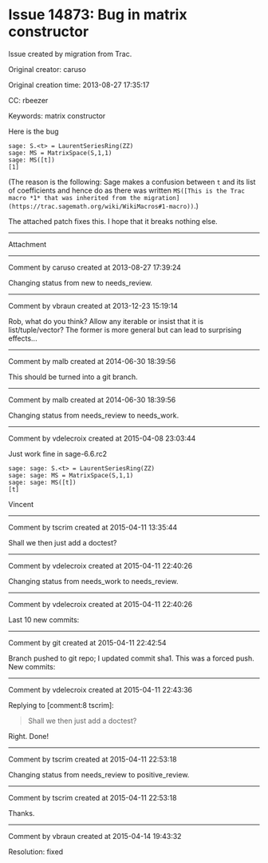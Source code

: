 # Issue 14873: Bug in matrix constructor

Issue created by migration from Trac.

Original creator: caruso

Original creation time: 2013-08-27 17:35:17

CC:  rbeezer

Keywords: matrix constructor

Here is the bug


```
sage: S.<t> = LaurentSeriesRing(ZZ)
sage: MS = MatrixSpace(S,1,1)
sage: MS([t])
[1]
```


(The reason is the following: Sage makes a confusion between `t` and its list of coefficients and hence do as there was written `MS([This is the Trac macro *1* that was inherited from the migration](https://trac.sagemath.org/wiki/WikiMacros#1-macro))`.)

The attached patch fixes this. I hope that it breaks nothing else.


---

Attachment


---

Comment by caruso created at 2013-08-27 17:39:24

Changing status from new to needs_review.


---

Comment by vbraun created at 2013-12-23 15:19:14

Rob, what do you think? Allow any iterable or insist that it is list/tuple/vector? The former is more general but can lead to surprising effects...


---

Comment by malb created at 2014-06-30 18:39:56

This should be turned into a git branch.


---

Comment by malb created at 2014-06-30 18:39:56

Changing status from needs_review to needs_work.


---

Comment by vdelecroix created at 2015-04-08 23:03:44

Just work fine in sage-6.6.rc2

```
sage: sage: S.<t> = LaurentSeriesRing(ZZ)
sage: sage: MS = MatrixSpace(S,1,1)
sage: sage: MS([t])
[t]
```


Vincent


---

Comment by tscrim created at 2015-04-11 13:35:44

Shall we then just add a doctest?


---

Comment by vdelecroix created at 2015-04-11 22:40:26

Changing status from needs_work to needs_review.


---

Comment by vdelecroix created at 2015-04-11 22:40:26

Last 10 new commits:


---

Comment by git created at 2015-04-11 22:42:54

Branch pushed to git repo; I updated commit sha1. This was a forced push. New commits:


---

Comment by vdelecroix created at 2015-04-11 22:43:36

Replying to [comment:8 tscrim]:
> Shall we then just add a doctest?

Right. Done!


---

Comment by tscrim created at 2015-04-11 22:53:18

Changing status from needs_review to positive_review.


---

Comment by tscrim created at 2015-04-11 22:53:18

Thanks.


---

Comment by vbraun created at 2015-04-14 19:43:32

Resolution: fixed
